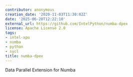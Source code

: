 ```yaml
---
contributor: anonymous
creation_date: '2020-11-03T11:30:02Z'
date: '2025-06-20T12:22:10'
external_url: https://github.com/IntelPython/numba-dpex
license: Apache License 2.0
tags:
- intel-xpu
- numba
- python
- sycl
title: numba-dpex
---
```


Data Parallel Extension for Numba
